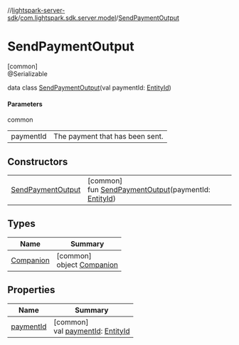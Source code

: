 //[lightspark-server-sdk](../../../index.md)/[com.lightspark.sdk.server.model](../index.md)/[SendPaymentOutput](index.md)

# SendPaymentOutput

[common]\
@Serializable

data class [SendPaymentOutput](index.md)(val paymentId: [EntityId](../-entity-id/index.md))

#### Parameters

common

| | |
|---|---|
| paymentId | The payment that has been sent. |

## Constructors

| | |
|---|---|
| [SendPaymentOutput](-send-payment-output.md) | [common]<br>fun [SendPaymentOutput](-send-payment-output.md)(paymentId: [EntityId](../-entity-id/index.md)) |

## Types

| Name | Summary |
|---|---|
| [Companion](-companion/index.md) | [common]<br>object [Companion](-companion/index.md) |

## Properties

| Name | Summary |
|---|---|
| [paymentId](payment-id.md) | [common]<br>val [paymentId](payment-id.md): [EntityId](../-entity-id/index.md) |
